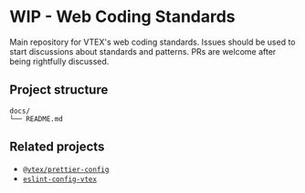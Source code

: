 # WIP - Web Coding Standards

Main repository for VTEX's web coding standards. Issues should be used to start discussions about standards and patterns. PRs are welcome after being rightfully discussed.

## Project structure

```tree
docs/
└── README.md
```

## Related projects

- [`@vtex/prettier-config`](https://github.com/vtex/prettier-config)
- [`eslint-config-vtex`](https://github.com/vtex/eslint-config-vtex)
